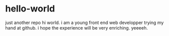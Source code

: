 # hello-world
just another repo
 hi world.
 i am a young front end web developper trying my hand at github. i hope the experience will be very enriching. yeeeeh.
